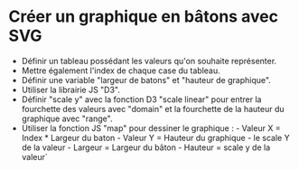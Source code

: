 # Créer un graphique en bâtons avec SVG

- Définir un tableau possédant les valeurs qu'on souhaite représenter.
- Mettre également l'index de chaque case du tableau.
- Définir une variable "largeur de batons" et "hauteur de graphique".
- Utiliser la librairie JS "D3".
- Définir "scale y" avec la fonction D3 "scale linear" pour entrer la fourchette des valeurs avec "domain" et la fourchette de la hauteur du graphique avec "range".
- Utiliser  la fonction JS "map" pour dessiner le graphique :
      - Valeur X = Index * Largeur du baton
      - Valeur Y = Hauteur du graphique - le scale Y de la valeur
      - Largeur = Largeur du bâton
      - Hauteur = scale y de la valeur`
